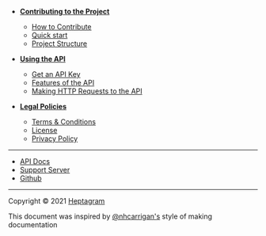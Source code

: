 * [**Contributing to the Project**](contributing.md)

  - [How to Contribute](contributing/how-to-contribute.md)
  - [Quick start](contributing/quickstart.md)
  - [Project Structure](contributing/project-structure.md)

* [**Using the API**](usage.md)

  - [Get an API Key](usage/get_api_key.md)
  - [Features of the API](usage/features.md)
  - [Making HTTP Requests to the API](usage/making_requests.md)

* [**Legal Policies**](legals)

  - [Terms & Conditions](legals/terms.md)
  - [License](legals/licensing.md)
  - [Privacy Policy](legals/privacy_policy.md)

---

* [API Docs](https://api.heptagram.xyz/docs)
* [Support Server](https://discord.gg/HSupF99kpq)
* [Github](https://github.com/Heptagram-Bot/api)

---

Copyright © 2021 [Heptagram](https://github.com/Heptagram)

This document was inspired by [@nhcarrigan's](https://nhcarrigan.com) style of making documentation

